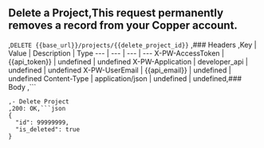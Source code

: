 ## Delete a Project,This request permanently removes a record from your Copper account.
,```DELETE {{base_url}}/projects/{{delete_project_id}}```
,### Headers
,Key | Value | Description | Type
--- | --- | --- | ---
X-PW-AccessToken | {{api_token}} | undefined | undefined
X-PW-Application | developer_api | undefined | undefined
X-PW-UserEmail | {{api_email}} | undefined | undefined
Content-Type | application/json | undefined | undefined,### Body
,```

```,### Example Responses
,- Delete Project
,200: OK,```json
{
  "id": 99999999,
  "is_deleted": true
}
```